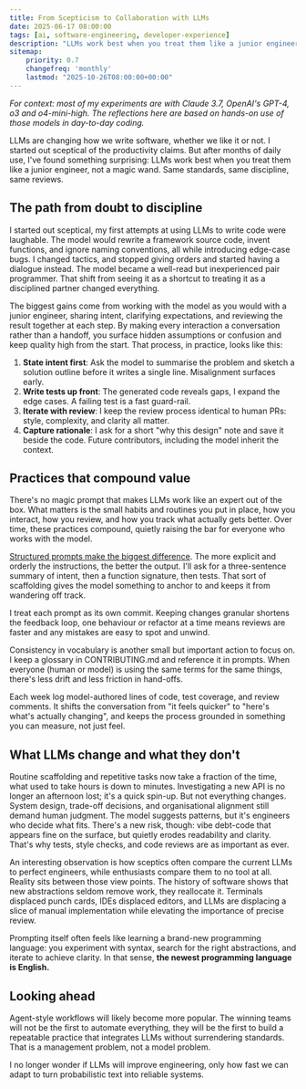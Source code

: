 ```yaml
---
title: From Scepticism to Collaboration with LLMs
date: 2025-06-17 08:00:00
tags: [ai, software-engineering, developer-experience]
description: "LLMs work best when you treat them like a junior engineer, not a magic wand. Same standards, same discipline, same reviews."
sitemap:
    priority: 0.7
    changefreq: 'monthly'
    lastmod: "2025-10-26T08:00:00+00:00"
---
```


_For context: most of my experiments are with Claude 3.7, OpenAI's GPT-4, o3 and o4-mini-high. The reflections here are based on hands-on use of those models in day-to-day coding._

LLMs are changing how we write software, whether we like it or not. I started out sceptical of the productivity claims. But after months of daily use, I've found something surprising: LLMs work best when you treat them like a junior engineer, not a magic wand. Same standards, same discipline, same reviews.

## The path from doubt to discipline

I started out sceptical, my first attempts at using LLMs to write code were laughable. The model would rewrite a framework source code, invent functions, and ignore naming conventions, all while introducing edge-case bugs. I changed tactics, and stopped giving orders and started having a dialogue instead. The model became a well-read but inexperienced pair programmer. That shift from seeing it as a shortcut to treating it as a disciplined partner changed everything.

The biggest gains come from working with the model as you would with a junior engineer, sharing intent, clarifying expectations, and reviewing the result together at each step. By making every interaction a conversation rather than a handoff, you surface hidden assumptions or confusion and keep quality high from the start. That process, in practice, looks like this:

1. **State intent first**: Ask the model to summarise the problem and sketch a solution outline before it writes a single line. Misalignment surfaces early.
2. **Write tests up front**: The generated code reveals gaps, I expand the edge cases. A failing test is a fast guard-rail.
3. **Iterate with review**: I keep the review process identical to human PRs: style, complexity, and clarity all matter.
4. **Capture rationale**: I ask for a short "why this design" note and save it beside the code. Future contributors, including the model inherit the context.

## Practices that compound value

There's no magic prompt that makes LLMs work like an expert out of the box. What matters is the small habits and routines you put in place, how you interact, how you review, and how you track what actually gets better. Over time, these practices compound, quietly raising the bar for everyone who works with the model.

[Structured prompts make the biggest difference](/improve-llm-prompting). The more explicit and orderly the instructions, the better the output. I'll ask for a three-sentence summary of intent, then a function signature, then tests. That sort of scaffolding gives the model something to anchor to and keeps it from wandering off track.

I treat each prompt as its own commit. Keeping changes granular shortens the feedback loop, one behaviour or refactor at a time means reviews are faster and any mistakes are easy to spot and unwind.

Consistency in vocabulary is another small but important action to focus on. I keep a glossary in CONTRIBUTING.md and reference it in prompts. When everyone (human or model) is using the same terms for the same things, there's less drift and less friction in hand-offs.

Each week log model-authored lines of code, test coverage, and review comments. It shifts the conversation from "it feels quicker" to "here's what's actually changing", and keeps the process grounded in something you can measure, not just feel.

## What LLMs change and what they don't

Routine scaffolding and repetitive tasks now take a fraction of the time, what used to take hours is down to minutes. Investigating a new API is no longer an afternoon lost; it's a quick spin-up.
But not everything changes. System design, trade-off decisions, and organisational alignment still demand human judgment. The model suggests patterns, but it's engineers who decide what fits.
There's a new risk, though: vibe debt-code that appears fine on the surface, but quietly erodes readability and clarity. That's why tests, style checks, and code reviews are as important as ever.

An interesting observation is how sceptics often compare the current LLMs to perfect engineers, while enthusiasts compare them to no tool at all. Reality sits between those view points. The history of software shows that new abstractions seldom remove work, they reallocate it. Terminals displaced punch cards, IDEs displaced editors, and LLMs are displacing a slice of manual implementation while elevating the importance of precise review.

Prompting itself often feels like learning a brand-new programming language: you experiment with syntax, search for the right abstractions, and iterate to achieve clarity. In that sense, **the newest programming language is English.**

## Looking ahead

Agent-style workflows will likely become more popular. The winning teams will not be the first to automate everything, they will be the first to build a repeatable practice that integrates LLMs without surrendering standards. That is a management problem, not a model problem.

I no longer wonder if LLMs will improve engineering, only how fast we can adapt to turn probabilistic text into reliable systems.
